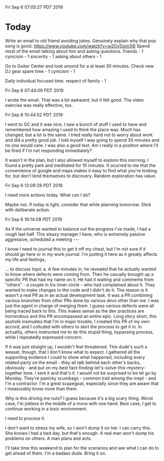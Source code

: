 Fri Sep  6 07:05:27 PDT 2019

# Today

Write an email to old friend avoiding jokes.  Genuinely explain why that pop
song is good.  https://www.youtube.com/watch?v=w2Ov5jzm3j8  Spend most of the
email talking about him and asking questions.
  friends - 1
  cynicism - 1
  sincerity - 1
  asking about others - 1

Go to Guitar Center and look around for a at least 30 minutes.  Check new DJ
gear
  spare time - 1
  cynicism - 1

Daily individual focused time.
  respect of family - 1

Fri Sep  6 07:44:09 PDT 2019

I wrote the email.  That was a bit awkward, but it felt good.  The video
exercise was really effective, too.

Fri Sep  6 10:44:52 PDT 2019

I went to GC and it was nice.  I saw a bunch of stuff I used to have and
remembered how amazing I used to think the place was.  Much has changed, but a
lot is the same.  I tried really hard not to worry about work and did a pretty
good job.  I told myself I was going to spend 30 minutes and no one would care.
I was also a good test.  Am I really in a position where I'll be fired if I'm
not responding immediately?

It wasn't in the plan, but I also allowed myself to explore this morning.  I
found a pretty park and meditated for 10 minutes.  It ocurred to me that the
convenience of google and maps makes it easy to find what you're looking for,
but don't lend themselves to discovery.  Random exploration has value.

Fri Sep  6 13:09:28 PDT 2019

I need more actions today.  What can I do?

Maybe not.  If today is light, consider that while planning tomorrow.  Stick
with deliberate action.

Fri Sep  6 19:14:08 PDT 2019

As if the universe wanted to balance out the progress I've made, I had a rough
last half.  This sleazy manager I have, who is extremely passive aggressive,
scheduled a meeting ---

I know I need to journal this to get it off my chest, but I'm not sure if it
should go here or in my work journal.  I'm putting it here as it greatly affects
my life and feelings,

... to discuss topic a.  A few minutes in, he revealed that he actually wanted
to know where defects were coming from.  Then he casually brought up a specific
PR that had my name on it.  He had it waiting and comments from "others" - a
couple in his inner circle - who had complained about it.  They wanted to make
changes to the code and I didn't do it.  The reason is it wasn't a real PR as in
an actual development task.  It was a PR combining various branches from _other_
PRs done by various devs other than me.  I was just the agent in charge of
merging them.  I guess various defects were all being traced back to this.  This
makes sense as the dev practices are horrendous and this PR encompassed an
entire epic.  Long story short, this asshole insinuates that I'm in major
trouble, I created this PR of my own accord, and I colluded with others to
skirt the process to get it in.  In actuality, others instructed me to do this
stupid thing, bypassing process, while I repeatedly expressed concern.

If it was just straight up, I wouldn't feel threatened.  This dude's such a
weasel, though, that I don't know what to expect.  I gathered all the supporting
evidence I could to show what happened, including every related party on the
email - they all talk behind each other's backs, obviously - and put on my best
fact-finding-let's-solve-this-mystery-together tone.  I sent it and that's it.
I would not be surprised to be let go by Monday.  They're panicky scumbags -
common trait among the inept - and I'm a contractor.  I'm a great scapegoat,
especially since they are aware that I measurably know more than them.

Why is this driving me nuts?  I guess because it's a big scary thing.  Worst
case, I'm jobless in the middle of a move with one hand.  Best case, I get to
continue working in a toxic environment.

I need to process it.

I don't want to stress my wife, so I won't dump it on her.  I can carry this.
She knows I had a bad day, but that's enough.  A real man won't dump his
problems on others.  A man plans and acts.

I'll take time this weekend to plan for the scenarios and see what I can do to
get ahead of them.  I'm a badass dude.  Bring it on.
